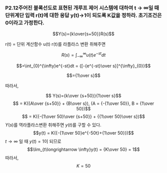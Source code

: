 ### P2.12주어진 블록선도로 표현된 개루프 제어 시스템에 대하여 t $\longrightarrow$ $\infty$일 때 단위계단 입력 r(t)에 대한 응답 y(t)→1이 되도록 K값을 정하라. 초기조건은 0이라고 가정한다.

$$Y(s)={k\over{s+50}}R(s)$$  

r(t) = 단위 계산함수 u(t)
r(t)를 라플라스 변환 취해주면

$$ R(s)= \int_{-\infty}^{\infty} u(t) e^{-st}dt$$

$$=\int_{0}^{\infty}e^{-st}dt = {[-{e^{-st}\over s}]^{\infty}_{0}}$$

$$={1\over s}$$

따라서,

$$ Y(s)={k\over {s+50}}{1\over s}$$
$$ = K({A\over {s+50}} + {B\over s}), (A = {-{1\over 50}}, B = {1\over 50})$$
$$ = K({-{1\over 50}\over {s+50}} + {{1\over 50}\over s})$$
$Y(s)$를 역라플라스변환 취해주면 $y(t)$를 구할 수 있다.  
$$y(t) = K({-{1\over 50}e^{-50t}+{1\over 50}})$$
$t \longrightarrow \infty$ 일 때 $y(t)=1$이 되므로  
$$\lim_{t\longrightarrow \infty}y(t) = {K\over 50} = 1$$
따라서,
$$ K = 50$$
